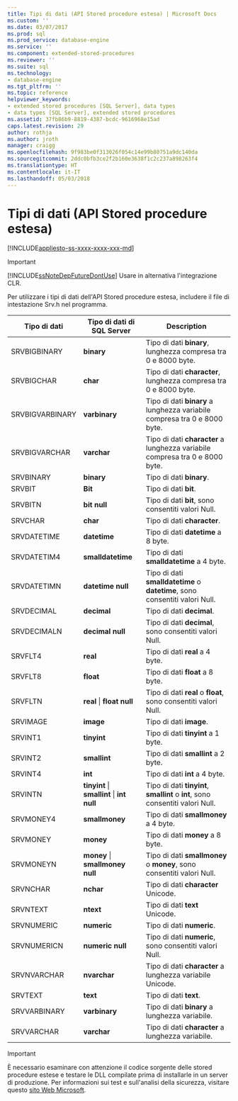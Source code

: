 ```yaml
---
title: Tipi di dati (API Stored procedure estesa) | Microsoft Docs
ms.custom: ''
ms.date: 03/07/2017
ms.prod: sql
ms.prod_service: database-engine
ms.service: ''
ms.component: extended-stored-procedures
ms.reviewer: ''
ms.suite: sql
ms.technology:
- database-engine
ms.tgt_pltfrm: ''
ms.topic: reference
helpviewer_keywords:
- extended stored procedures [SQL Server], data types
- data types [SQL Server], extended stored procedures
ms.assetid: 37fb86b9-8819-4387-bcdc-9616968e15ad
caps.latest.revision: 29
author: rothja
ms.author: jroth
manager: craigg
ms.openlocfilehash: 9f983be0f313026f054c14e99b80751a9dc140da
ms.sourcegitcommit: 2ddc0bfb3ce2f2b160e3638f1c2c237a898263f4
ms.translationtype: HT
ms.contentlocale: it-IT
ms.lasthandoff: 05/03/2018
---
```

# <a name="data-types-extended-stored-procedure-api"></a>Tipi di dati (API Stored procedure estesa)
[!INCLUDE[appliesto-ss-xxxx-xxxx-xxx-md](../../includes/appliesto-ss-xxxx-xxxx-xxx-md.md)]
    
> [!IMPORTANT]  
>  [!INCLUDE[ssNoteDepFutureDontUse](../../includes/ssnotedepfuturedontuse-md.md)] Usare in alternativa l'integrazione CLR.  
  
 Per utilizzare i tipi di dati dell'API Stored procedure estesa, includere il file di intestazione Srv.h nel programma.  
  
|Tipo di dati|Tipo di dati di SQL Server|Description|  
|---------------|--------------------------|-----------------|  
|SRVBIGBINARY|**binary**|Tipo di dati **binary**, lunghezza compresa tra 0 e 8000 byte.|  
|SRVBIGCHAR|**char**|Tipo di dati **character**, lunghezza compresa tra 0 e 8000 byte.|  
|SRVBIGVARBINARY|**varbinary**|Tipo di dati **binary** a lunghezza variabile compresa tra 0 e 8000 byte.|  
|SRVBIGVARCHAR|**varchar**|Tipo di dati **character** a lunghezza variabile compresa tra 0 e 8000 byte.|  
|SRVBINARY|**binary**|Tipo di dati **binary**.|  
|SRVBIT|**Bit**|Tipo di dati **bit**.|  
|SRVBITN|**bit null**|Tipo di dati **bit**, sono consentiti valori Null.|  
|SRVCHAR|**char**|Tipo di dati **character**.|  
|SRVDATETIME|**datetime**|Tipo di dati **datetime** a 8 byte.|  
|SRVDATETIM4|**smalldatetime**|Tipo di dati **smalldatetime** a 4 byte.|  
|SRVDATETIMN|**datetime null**|Tipo di dati **smalldatetime** o **datetime**, sono consentiti valori Null.|  
|SRVDECIMAL|**decimal**|Tipo di dati **decimal**.|  
|SRVDECIMALN|**decimal null**|Tipo di dati **decimal**, sono consentiti valori Null.|  
|SRVFLT4|**real**|Tipo di dati **real** a 4 byte.|  
|SRVFLT8|**float**|Tipo di dati **float** a 8 byte.|  
|SRVFLTN|**real** &#124; **float null**|Tipo di dati **real** o **float**, sono consentiti valori Null.|  
|SRVIMAGE|**image**|Tipo di dati **image**.|  
|SRVINT1|**tinyint**|Tipo di dati **tinyint** a 1 byte.|  
|SRVINT2|**smallint**|Tipo di dati **smallint** a 2 byte.|  
|SRVINT4|**int**|Tipo di dati **int** a 4 byte.|  
|SRVINTN|**tinyint** &#124; **smallint** &#124; **int null**|Tipo di dati **tinyint**, **smallint** o **int**, sono consentiti valori Null.|  
|SRVMONEY4|**smallmoney**|Tipo di dati **smallmoney** a 4 byte.|  
|SRVMONEY|**money**|Tipo di dati **money** a 8 byte.|  
|SRVMONEYN|**money** &#124; **smallmoney null**|Tipo di dati **smallmoney** o **money**, sono consentiti valori Null.|  
|SRVNCHAR|**nchar**|Tipo di dati **character** Unicode.|  
|SRVNTEXT|**ntext**|Tipo di dati **text** Unicode.|  
|SRVNUMERIC|**numeric**|Tipo di dati **numeric**.|  
|SRVNUMERICN|**numeric null**|Tipo di dati **numeric**, sono consentiti valori Null.|  
|SRVNVARCHAR|**nvarchar**|Tipo di dati **character** a lunghezza variabile Unicode.|  
|SRVTEXT|**text**|Tipo di dati **text**.|  
|SRVVARBINARY|**varbinary**|Tipo di dati **binary** a lunghezza variabile.|  
|SRVVARCHAR|**varchar**|Tipo di dati **character** a lunghezza variabile.|  
  
> [!IMPORTANT]  
>  È necessario esaminare con attenzione il codice sorgente delle stored procedure estese e testare le DLL compilate prima di installarle in un server di produzione. Per informazioni sui test e sull'analisi della sicurezza, visitare questo [sito Web Microsoft](http://go.microsoft.com/fwlink/?LinkID=54761&amp;clcid=0x409http://msdn.microsoft.com/security/).  
  
  
